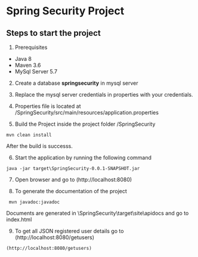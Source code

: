 # Spring Security Project
## Steps to start the project


1. Prerequisites
  * Java 8
  * Maven 3.6
  * MySql Server 5.7
  
2. Create a database  __springsecurity__ in mysql server
 
3. Replace the mysql server credentials in properties with your credentials.
 
4. Properties file is located at /SpringSecurity/src/main/resources/application.properties
 
5. Build the Project inside the project folder /SpringSecurity
 
 ```
 mvn clean install
  ```
  
   After the build is successs.

6. Start the application by running the following command

```
java -jar target\SpringSecurity-0.0.1-SNAPSHOT.jar
```

7. Open browser and go to (http://localhost:8080)

8. To generate the documentation of the project
```
 mvn javadoc:javadoc
 ```
 
   Documents are generated in \SpringSecurity\target\site\apidocs
   and go to index.html
   
   
   
9. To get all JSON registered user details go to (http://localhost:8080/getusers)
```
(http://localhost:8080/getusers)
 ```
 
